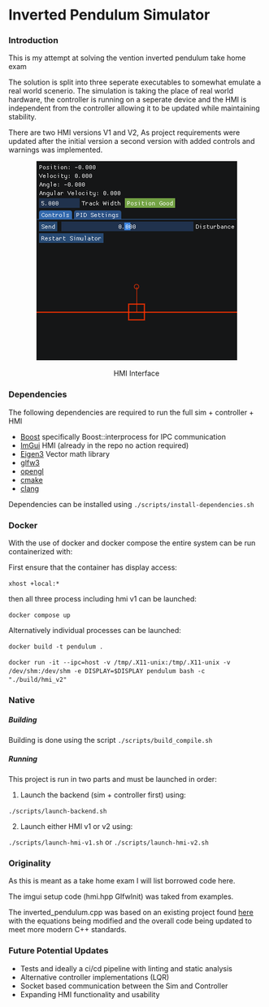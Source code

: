 # Inverted Pendulum Simulator
### Introduction
This is my attempt at solving the vention inverted pendulum take home exam

The solution is split into three seperate executables to somewhat emulate a real world scenerio. The simulation is taking the place of real world hardware, the controller is running on a seperate device and the HMI is independent from the controller allowing it to be updated while maintaining stability.

There are two HMI versions V1 and V2, As project requirements were updated after the initial version a second version with added controls and warnings was implemented.

<p align=center>
  <img src="docs/images/hmi-screenshot.png"/>
</p>

<p align="center">
    HMI Interface
</p>

### Dependencies
The following dependencies are required to run the full sim + controller + HMI

- [Boost](https://github.com/boostorg/boost) specifically Boost::interprocess for IPC communication
- [ImGui](https://github.com/ocornut/imgui) HMI (already in the repo no action required)
- [Eigen3](https://eigen.tuxfamily.org/index.php?title=Main_Page) Vector math library 
- [glfw3](https://www.glfw.org/) 
- [opengl](https://www.opengl.org/) 
- [cmake](https://cmake.org/) 
- [clang](https://clang.llvm.org/) 

Dependencies can be installed using
```./scripts/install-dependencies.sh```

### Docker
With the use of docker and docker compose the entire system can be run containerized with:

First ensure that the container has display access:

``` xhost +local:* ```

then all three process including hmi v1 can be launched:

```docker compose up```

Alternatively individual processes can be launched:

``` docker build -t pendulum . ```

``` docker run -it --ipc=host -v /tmp/.X11-unix:/tmp/.X11-unix -v /dev/shm:/dev/shm -e DISPLAY=$DISPLAY pendulum bash -c "./build/hmi_v2" ```

### Native
##### Building
Building is done using the script
```./scripts/build_compile.sh```

##### Running
This project is run in two parts and must be launched in order:
1. Launch the backend (sim + controller first) using:

```./scripts/launch-backend.sh```

2. Launch either HMI v1 or v2 using:

```./scripts/launch-hmi-v1.sh``` or ```./scripts/launch-hmi-v2.sh```

### Originality
As this is meant as a take home exam I will list borrowed code here.

The imgui setup code (hmi.hpp GlfwInit) was taked from examples.

The inverted_pendulum.cpp was based on an existing project found [here](https://github.com/jasleon/Inverted-Pendulum) with the equations being modified and the overall code being updated to meet more modern C++ standards. 

### Future Potential Updates
- Tests and ideally a ci/cd pipeline with linting and static analysis
- Alternative controller implementations (LQR)
- Socket based communication between the Sim and Controller
- Expanding HMI functionality and usability
